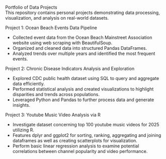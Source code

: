 Portfolio of Data Projects  
This repository contains personal projects demonstrating data processing, visualization, and analysis on real-world datasets.

Project 1: Ocean Beach Events Data Pipeline
* Collected event data from the Ocean Beach Mainstreet Association website using web scraping with BeautifulSoup.
* Organized and cleaned data into structured Pandas DataFrames.
* Analyzed trends over multiple years and identified the most frequent events.

Project 2: Chronic Disease Indicators Analysis and Exploration
* Explored CDC public health dataset using SQL to query and aggregate data efficiently.
* Performed statistical analysis and created visualizations to highlight disparities and trends across populations.
* Leveraged Python and Pandas to further process data and generate insights.

Project 3: Youtube Music Video Analysis via R   
* Investigate dataset concerning top 100 youtube music videos for 2025 utilizing R. 
* Features dplyr and ggplot2 for sorting, ranking, aggregating and joining dataframes as well as creating scatterplots for visualization.
* Perform basic linear regression analysis to examine potential correlations between channel popularity and video performance.
